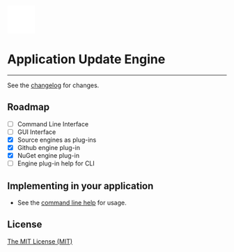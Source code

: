 ![logo](https://raw.githubusercontent.com/ennerperez/updater/master/.editoricon.png)

# Application Update Engine

---------------------------------------

See the [changelog](CHANGELOG.md) for changes.

## Roadmap
- [ ] Command Line Interface
- [ ] GUI Interface
- [x] Source engines as plug-ins
- [x] Github engine plug-in
- [x] NuGet engine plug-in
- [ ] Engine plug-in help for CLI

## Implementing in your application
- See the [command line help](HELP_CLI.md) for usage.

## License
[The MIT License (MIT)](LICENSE)